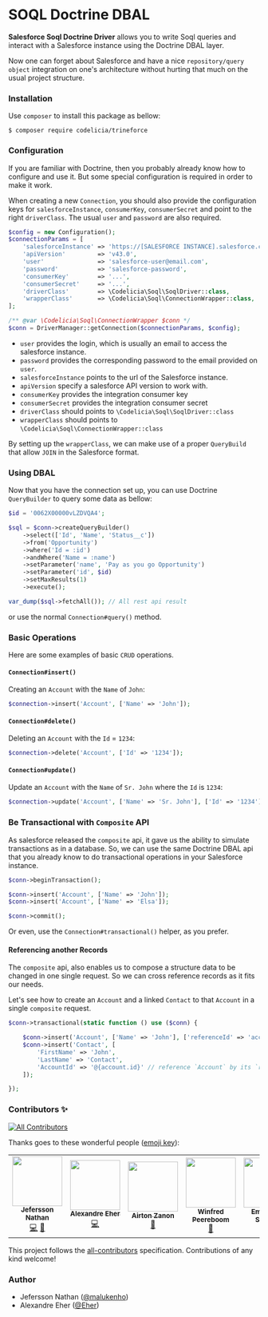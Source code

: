 SOQL Doctrine DBAL
==================

**Salesforce Soql Doctrine Driver** allows you to write Soql queries
and interact with a Salesforce instance using the Doctrine DBAL layer.

Now one can forget about Salesforce and have a nice `repository/query object`
integration on one's architecture without hurting that much on the usual
project structure. 

### Installation

Use `composer` to install this package as bellow:

```shell script
$ composer require codelicia/trineforce
``` 

### Configuration

If you are familiar with Doctrine, then you probably already know how to
configure and use it. But some special configuration is required in order
to make it work.

When creating a new `Connection`, you should also provide the configuration
keys for `salesforceInstance`, `consumerKey`, `consumerSecret` and point to
the right `driverClass`. The usual `user` and `password` are also required. 

```php
$config = new Configuration();
$connectionParams = [
    'salesforceInstance' => 'https://[SALESFORCE INSTANCE].salesforce.com',
    'apiVersion'         => 'v43.0',
    'user'               => 'salesforce-user@email.com',
    'password'           => 'salesforce-password',
    'consumerKey'        => '...',
    'consumerSecret'     => '...',
    'driverClass'        => \Codelicia\Soql\SoqlDriver::class,
    'wrapperClass'       => \Codelicia\Soql\ConnectionWrapper::class,
];

/** @var \Codelicia\Soql\ConnectionWrapper $conn */
$conn = DriverManager::getConnection($connectionParams, $config);
``` 

* `user` provides the login, which is usually an email to access the salesforce
  instance.
* `password` provides the corresponding password to the email provided on `user`.
* `salesforceInstance` points to the url of the Salesforce instance.
* `apiVersion` specify a salesforce API version to work with.
* `consumerKey` provides the integration consumer key
* `consumerSecret` provides the integration consumer secret
* `driverClass` should points to `\Codelicia\Soql\SoqlDriver::class`
* `wrapperClass` should points to `\Codelicia\Soql\ConnectionWrapper::class`

By setting up the `wrapperClass`, we can make use of a proper `QueryBuild` that allow
`JOIN` in the Salesforce format.

### Using DBAL

Now that you have the connection set up, you can use Doctrine `QueryBuilder` to
query some data as bellow:

```php
$id = '0062X00000vLZDVQA4';

$sql = $conn->createQueryBuilder()
    ->select(['Id', 'Name', 'Status__c'])
    ->from('Opportunity')
    ->where('Id = :id')
    ->andWhere('Name = :name')
    ->setParameter('name', 'Pay as you go Opportunity')
    ->setParameter('id', $id)
    ->setMaxResults(1)
    ->execute();

var_dump($sql->fetchAll()); // All rest api result
```

or use the normal `Connection#query()` method.

### Basic Operations

Here are some examples of basic `CRUD` operations.

#### `Connection#insert()`

Creating an `Account` with the `Name` of `John`:
```php
$connection->insert('Account', ['Name' => 'John']);
```

#### `Connection#delete()`

Deleting an `Account` with the `Id` = `1234`:
```php
$connection->delete('Account', ['Id' => '1234']);
```

#### `Connection#update()`

Update an `Account` with the `Name` of `Sr. John` where the `Id` is `1234`:
```php
$connection->update('Account', ['Name' => 'Sr. John'], ['Id' => '1234']);
```

### Be Transactional with `Composite` API

As salesforce released the `composite` api, it gave us the ability
to simulate transactions as in a database. So, we can use the same
Doctrine DBAL api that you already know to do transactional operations
in your Salesforce instance.

```php
$conn->beginTransaction();

$conn->insert('Account', ['Name' => 'John']);
$conn->insert('Account', ['Name' => 'Elsa']);

$conn->commit();
```

Or even, use the `Connection#transactional()` helper, as you prefer.

#### Referencing another Records

The `composite` api, also enables us to compose a structure data to be
changed in one single request. So we can cross reference records as it
fits our needs.

Let's see how to create an `Account` and a linked `Contact` to that `Account`
in a single `composite` request.

```php
$conn->transactional(static function () use ($conn) {

    $conn->insert('Account', ['Name' => 'John'], ['referenceId' => 'account']);
    $conn->insert('Contact', [
        'FirstName' => 'John',
        'LastName' => 'Contact',
        'AccountId' => '@{account.id}' // reference `Account` by its `referenceId`
    ]);

});
```

### Contributors ✨

<!-- ALL-CONTRIBUTORS-BADGE:START - Do not remove or modify this section -->
[![All Contributors](https://img.shields.io/badge/all_contributors-5-orange.svg?style=flat-square)](#contributors-)
<!-- ALL-CONTRIBUTORS-BADGE:END -->

Thanks goes to these wonderful people ([emoji key](https://allcontributors.org/docs/en/emoji-key)):

<!-- ALL-CONTRIBUTORS-LIST:START - Do not remove or modify this section -->
<!-- prettier-ignore-start -->
<!-- markdownlint-disable -->
<table>
  <tr>
    <td align="center"><a href="https://twitter.com/malukenho"><img src="https://avatars2.githubusercontent.com/u/3275172?v=4" width="100px;" alt=""/><br /><sub><b>Jefersson Nathan</b></sub></a><br /><a href="https://github.com/codelicia/trineforce/commits?author=malukenho" title="Code">💻</a> <a href="#maintenance-malukenho" title="Maintenance">🚧</a></td>
    <td align="center"><a href="http://eher.com.br"><img src="https://avatars0.githubusercontent.com/u/398034?v=4" width="100px;" alt=""/><br /><sub><b>Alexandre Eher</b></sub></a><br /><a href="https://github.com/codelicia/trineforce/commits?author=eher" title="Code">💻</a></td>
    <td align="center"><a href="https://airton.dev"><img src="https://avatars1.githubusercontent.com/u/6540546?v=4" width="100px;" alt=""/><br /><sub><b>Airton Zanon</b></sub></a><br /><a href="https://github.com/codelicia/trineforce/pulls?q=is%3Apr+reviewed-by%3Aairtonzanon" title="Reviewed Pull Requests">👀</a></td>
    <td align="center"><a href="https://github.com/wpeereboom"><img src="https://avatars1.githubusercontent.com/u/516326?v=4" width="100px;" alt=""/><br /><sub><b>Winfred Peereboom</b></sub></a><br /><a href="https://github.com/codelicia/trineforce/issues?q=author%3Awpeereboom" title="Bug reports">🐛</a></td>
    <td align="center"><a href="https://github.com/batusa"><img src="https://avatars3.githubusercontent.com/u/5388003?v=4" width="100px;" alt=""/><br /><sub><b>Emmerson Siqueira</b></sub></a><br /><a href="https://github.com/codelicia/trineforce/pulls?q=is%3Apr+reviewed-by%3Abatusa" title="Reviewed Pull Requests">👀</a></td>
  </tr>
</table>

<!-- markdownlint-enable -->
<!-- prettier-ignore-end -->
<!-- ALL-CONTRIBUTORS-LIST:END -->

This project follows the [all-contributors](https://github.com/all-contributors/all-contributors) specification. Contributions of any kind welcome!

### Author

- Jefersson Nathan ([@malukenho](http://github.com/malukenho))
- Alexandre Eher ([@Eher](http://github.com/malukenho))
